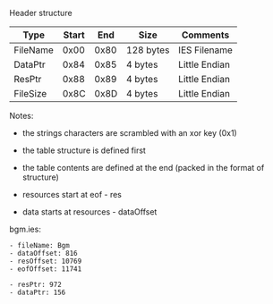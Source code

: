 Header structure

| Type        | Start | End  | Size      | Comments
| ----------- | ----- | ---- | --------- | -------------------------------- |
| FileName    | 0x00  | 0x80 | 128 bytes | IES Filename                     |
| DataPtr     | 0x84  | 0x85 | 4 bytes   | Little Endian                    | 
| ResPtr      | 0x88  | 0x89 | 4 bytes   | Little Endian                    |
| FileSize    | 0x8C  | 0x8D | 4 bytes   | Little Endian                    |


Notes:

* the strings characters are scrambled with an xor key (0x1)  
* the table structure is defined first  
* the table contents are defined at the end (packed in the format of structure)  

* resources start at eof - res  
* data starts at resources - dataOffset  

bgm.ies:  

    - fileName: Bgm 
    - dataOffset: 816 
    - resOffset: 10769 
    - eofOffset: 11741 
    
    - resPtr: 972 
    - dataPtr: 156 
